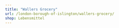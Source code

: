 ```yaml
---
title: "Wallers Grocery"
url: /london-borough-of-islington/wallers-grocery/
shop: Lebensmittel
---
```

